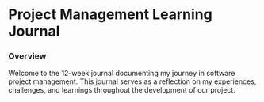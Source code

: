 # Project Management Learning Journal
### Overview
Welcome to the 12-week journal documenting my journey in software project management. This journal serves as a reflection on my experiences, challenges, and learnings throughout the development of our project.

